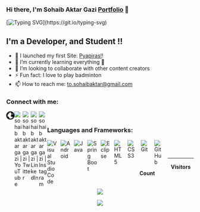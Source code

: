 ### Hi there, I'm Sohaib Aktar Gazi [Portfolio][website] 👋

[![Typing SVG](https://readme-typing-svg.herokuapp.com?font=Architects+Daughter&size=30&pause=1000&color=0963F7&random=false&width=435&lines=Hey!++It%60s++Sohaib+%F0%9F%91%8B;Android+Developer;Backend+Enthusiast;Techie...)](https://git.io/typing-svg)
## I'm a  Developer, and Student !!

- 🔭 I launched my first Site: [Pyapiras!]!
- 🌱 I’m currently learning everything 🤣
- 👯 I’m looking to collaborate with other content creators
- ⚡ Fun fact: I love to play badminton
- 📫 How to reach me: to.sohaibaktar@gmail.com


### Connect with me:

[<img align="left" alt="sohaib aktar gazi" width="22px" src="https://raw.githubusercontent.com/iconic/open-iconic/master/svg/globe.svg" />][website]
[<img align="left" alt="sohaib aktar gazi | YouTube" width="22px" src="https://cdn.jsdelivr.net/npm/simple-icons@v3/icons/youtube.svg" />][youtube]
[<img align="left" alt="sohaib aktar gazi | Twitter" width="22px" src="https://cdn.jsdelivr.net/npm/simple-icons@v3/icons/twitter.svg" />][twitter]
[<img align="left" alt="sohaib aktar gazi | LinkedIn" width="22px" src="https://cdn.jsdelivr.net/npm/simple-icons@v3/icons/linkedin.svg" />][linkedin]
[<img align="left" alt="sohaib aktar gazi | Instagram" width="22px" src="https://cdn.jsdelivr.net/npm/simple-icons@v3/icons/instagram.svg" />][instagram]

<br />

### Languages and Frameworks:
<img align="left" alt="Visual Studio Code" width="26px" src="https://cdn.jsdelivr.net/gh/devicons/devicon/icons/vscode/vscode-original.svg" style="padding-right:10px;" />
<img align="left" alt="Android" width="26px" src="https://github.com/sohaibaktar/BirthDay-Invitation/assets/65004690/b098998f-9540-4d9e-8374-1bdbc9f51ce8" style="padding-right:10px;" />
<img align="left" alt="Java" width="26px" src="https://github.com/sohaibaktar/BirthDay-Invitation/assets/65004690/00938aa2-2559-460b-813e-0827d032597f" style="padding-right:10px;" />
<img align="left" alt="Spring Boot" width="26px" src="https://github.com/sohaibaktar/BirthDay-Invitation/assets/65004690/c4b0a4fa-68e7-45c9-9138-507d607013c9" style="padding-right:10px;" />
<img align="left" alt="Eclipse" width="26px" src="https://github.com/sohaibaktar/BirthDay-Invitation/assets/65004690/71346efc-80a8-43b0-b653-5a0300b60000" style="padding-right:10px;" />
<img align="left" alt="HTML5" width="26px" src="https://cdn.jsdelivr.net/gh/devicons/devicon/icons/html5/html5-original.svg" style="padding-right:10px;" />
<img align="left" alt="CSS3" width="26px" src="https://cdn.jsdelivr.net/gh/devicons/devicon/icons/css3/css3-original.svg" style="padding-right:10px;" />
<img align="left" alt="Git" width="26px" src="https://cdn.jsdelivr.net/gh/devicons/devicon/icons/git/git-original.svg" style="padding-right:10px;" />
<img align="left" alt="GitHub" width="26px" src="https://user-images.githubusercontent.com/3369400/139447912-e0f43f33-6d9f-45f8-be46-2df5bbc91289.png" style="padding-right:10px;" />

<br />
<br />
<hr>
<div align="center">
 <b align="center" style = {font-weight: 600}>Visitors Count</b>
<br><br>
<p align="center"><img align="center" src="https://profile-counter.glitch.me/{sohaibaktar}/count.svg" /></p> 
</div>
<p  align="center"><img src="https://user-images.githubusercontent.com/74038190/238200838-76036311-c8ea-4247-8bf8-a7077623036c.gif" width="8%"/></p>

[website]: https://sohaibaktar.github.io/sohaib_aktar/
[twitter]: https://twitter.com/sohaibaktar
[youtube]: https://www.youtube.com/channel/UCAkmFUOLxubfoqbnuhIdp_A
[instagram]: https://instagram.com/aktarsohaib
[linkedin]: https://www.linkedin.com/in/sohaib-aktar-gazi/
[Pyapiras!]: https://www.pyapiras.in/
